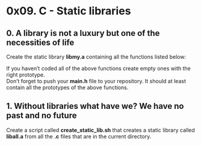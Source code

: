 # 0x09. C - Static libraries


## 0. A library is not a luxury but one of the necessities of life

Create the static library **libmy.a** containing all the functions listed below:

If you haven’t coded all of the above functions create empty ones with the right prototype.  
Don’t forget to push your **main.h** file to your repository. It should at least contain all the prototypes of the above functions.


## 1. Without libraries what have we? We have no past and no future

Create a script called **create_static_lib.sh** that creates a static library called **liball.a** from all the **.c** files that are in the current directory.
